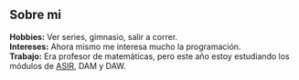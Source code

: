 ## Sobre mi
**Hobbies:** Ver series, gimnasio, salir a correr.\
**Intereses:** Ahora mismo me interesa mucho la programación.\
**Trabajo:** Era profesor de matemáticas, pero este año estoy estudiando los módulos de <ins>ASIR</ins>, DAM y DAW.

